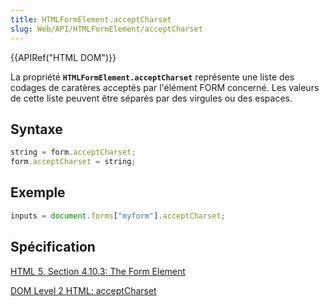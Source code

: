 ```yaml
---
title: HTMLFormElement.acceptCharset
slug: Web/API/HTMLFormElement/acceptCharset
---
```


{{APIRef("HTML DOM")}}

La propriété **`HTMLFormElement.acceptCharset`** représente une liste des codages de caratères acceptés par l'élément FORM concerné. Les valeurs de cette liste peuvent être séparés par des virgules ou des espaces.

## Syntaxe

```js
string = form.acceptCharset;
form.acceptCharset = string;
```

## Exemple

```js
inputs = document.forms["myform"].acceptCharset;
```

## Spécification

[HTML 5, Section 4.10.3: The Form Element](http://www.w3.org/TR/html5/forms.html#dom-form-acceptcharset)

[DOM Level 2 HTML: acceptCharset](http://www.w3.org/TR/DOM-Level-2-HTML/html.html#ID-19661795)
